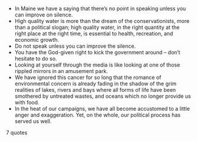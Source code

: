  - In Maine we have a saying that there’s no point in speaking unless you can improve on silence.
 - High quality water is more than the dream of the conservationists, more than a political slogan; high quality water, in the right quantity at the right place at the right time, is essential to health, recreation, and economic growth.
 - Do not speak unless you can improve the silence.
 - You have the God-given right to kick the government around – don’t hesitate to do so.
 - Looking at yourself through the media is like looking at one of those rippled mirrors in an amusement park.
 - We have ignored this cancer for so long that the romance of environmental concern is already fading in the shadow of the grim realities of lakes, rivers and bays where all forms of life have been smothered by untreated wastes, and oceans which no longer provide us with food.
 - In the heat of our campaigns, we have all become accustomed to a little anger and exaggeration. Yet, on the whole, our political process has served us well.

7 quotes
